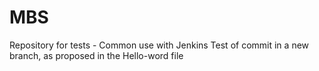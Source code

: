 # MBS
Repository for tests - Common use with Jenkins
Test of commit in a new branch, as proposed in the Hello-word file
